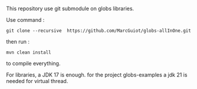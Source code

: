 This repository use git submodule on globs libraries.

Use command :

```git clone --recursive  https://github.com/MarcGuiot/globs-allInOne.git```

then run :

```mvn clean install```

to compile everything.

For libraries, a JDK 17 is enough.
for the project globs-examples a jdk 21 is needed for virtual thread.
